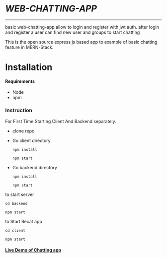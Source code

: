 
# ***WEB-CHATTING-APP***
----
basic web-chatting-app allow to login and register with jwt auth.
after login and register a user can find new user and groups to start chatting

This is the open source express js based app to example of basic chatting feature in MERN-Stack.

# Installation

#### Requirements

- Node
- npm

### Instruction

For First Time Starting Client And Backend separately.

- clone repo

- Go client directory
     ```
     npm install

     npm start
     ```
- Go backend directory
    ```
    npm install

    npm start
    ```


to start server
```
cd backend

npm start
```

to Start Recat app
```
cd client

npm start
```
#### [Live Demo of Chatting app](https://web-based-chatting-app.netlify.app)
